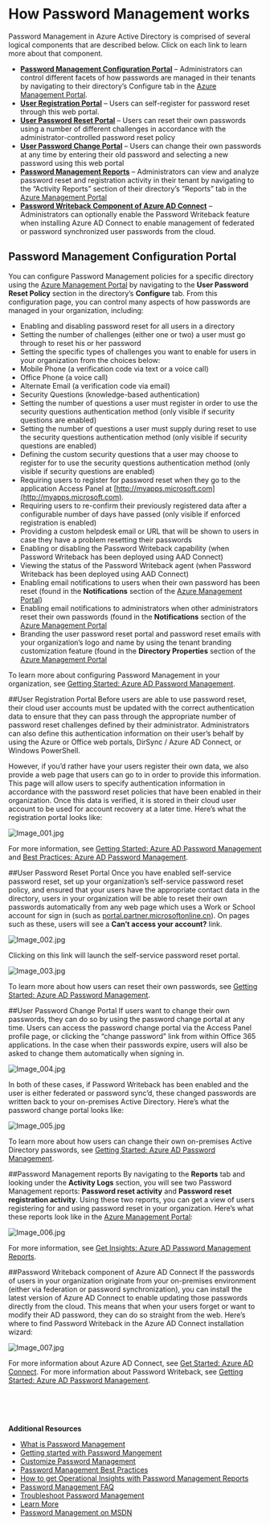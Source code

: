 <properties 
	pageTitle="How it works: Azure AD Password Management | Windows Azure" 
	description="Learn about the different components of Azure AD Password Management, including where users register, reset, and change their passwords, and where admins configure, report on, and enable management of on-premises Active Directory passwords." 
	services="active-directory" 
	documentationCenter="" 
	authors="asteen" 
	manager="kbrint" 
	editor="billmath"/>

<tags 
	ms.service="active-directory" 
	ms.date="09/18/2015" 
	wacn.date=""/>

# How Password Management works
Password Management in Azure Active Directory is comprised of several logical components that are described below.  Click on each link to learn more about that component.

- [**Password Management Configuration Portal**](#password-management-configuration-portal) – Administrators can control different facets of how passwords are managed in their tenants by navigating to their directory’s Configure tab in the [Azure Management Portal](https://manage.windowsazure.cn).
- [**User Registration Portal**](#user-registration-portal) – Users can self-register for password reset through this web portal.
- [**User Password Reset Portal**](#user-password-reset-portal) – Users can reset their own passwords using a number of different challenges in accordance with the administrator-controlled password reset policy
- [**User Password Change Portal**](#user-password-change-portal) – Users can change their own passwords at any time by entering their old password and selecting a new password using this web portal
- [**Password Management Reports**](#password-management-reports) – Administrators can view and analyze password reset and registration activity in their tenant by navigating to the “Activity Reports” section of their directory’s “Reports” tab in the [Azure Management Portal](https://manage.windowsazure.cn)
- [**Password Writeback Component of Azure AD Connect**](#password-writeback-component-of-azure-ad-connect) – Administrators can optionally enable the Password Writeback feature when installing Azure AD Connect to enable management of federated or password synchronized user passwords from the cloud.

## Password Management Configuration Portal
You can configure Password Management policies for a specific directory using the [Azure Management Portal](https://manage.windowsazure.cn) by navigating to the **User Password Reset Policy** section in the directory’s **Configure** tab.  From this configuration page, you can control many aspects of how passwords are managed in your organization, including:

- Enabling and disabling password reset for all users in a directory
- Setting the number of challenges (either one or two) a user must go through to reset his or her password
- Setting the specific types of challenges you want to enable for users in your organization from the choices below:
 - Mobile Phone (a verification code via text or a voice call)
 - Office Phone (a voice call)
 - Alternate Email (a verification code via email)
 - Security Questions (knowledge-based authentication)
- Setting the number of questions a user must register in order to use the security questions authentication method (only visible if security questions are enabled)
- Setting the number of questions a user must supply during reset to use the security questions authentication method (only visible if security questions are enabled)
- Defining the custom security questions that a user may choose to register for to use the security questions authentication method (only visible if security questions are enabled)
- Requiring users to register for password reset when they go to the application Access Panel at [http://myapps.microsoft.com](http://myapps.microsoft.com).
- Requiring users to re-confirm their previously registered data after a configurable number of days have passed (only visible if enforced registration is enabled)
- Providing a custom helpdesk email or URL that will be shown to users in case they have a problem resetting their passwords
- Enabling or disabling the Password Writeback capability (when Password Writeback has been deployed using AAD Connect)
- Viewing the status of the Password Writeback agent (when Password Writeback has been deployed using AAD Connect)
- Enabling email notifications to users when their own password has been reset (found in the **Notifications** section of the [Azure Management Portal](https://manage.windowsazure.cn))
- Enabling email notifications to administrators when other administrators reset their own passwords (found in the **Notifications** section of the [Azure Management Portal](https://manage.windowsazure.cn)
- Branding the user password reset portal and password reset emails with your organization’s logo and name by using the tenant branding customization feature (found in the **Directory Properties** section of the [Azure Management Portal](https://manage.windowsazure.cn)

To learn more about configuring Password Management in your organization, see [Getting Started: Azure AD Password Management](/documentation/articles/active-directory-passwords-getting-started).

##User Registration Portal
Before users are able to use password reset, their cloud user accounts must be updated with the correct authentication data to ensure that they can pass through the appropriate number of password reset challenges defined by their administrator.  Administrators can also define this authentication information on their user’s behalf by using the Azure or Office web portals, DirSync / Azure AD Connect, or Windows PowerShell.

However, if you’d rather have your users register their own data, we also provide a web page that users can go to in order to provide this information.  This page will allow users to specify authentication information in accordance with the password reset policies that have been enabled in their organization.  Once this data is verified, it is stored in their cloud user account to be used for account recovery at a later time. Here’s what the registration portal looks like:

  ![][001]

For more information, see [Getting Started: Azure AD Password Management](active-directory-passwords-getting-started) and [Best Practices: Azure AD Password Management](/documentation/articles/active-directory-passwords-best-practices). 

##User Password Reset Portal
Once you have enabled self-service password reset, set up your organization’s self-service password reset policy, and ensured that your users have the appropriate contact data in the directory, users in your organization will be able to reset their own passwords automatically from any web page which uses a Work or School account for sign in (such as [portal.partner.microsoftonline.cn](https://portal.partner.microsoftonline.cn)). On pages such as these, users will see a **Can’t access your account?** link. 

  ![][002]

Clicking on this link will launch the self-service password reset portal.

  ![][003]

To learn more about how users can reset their own passwords, see [Getting Started: Azure AD Password Management](active-directory-passwords-getting-started).

##User Password Change Portal
If users want to change their own passwords, they can do so by using the password change portal at any time.  Users can access the password change portal via the Access Panel profile page, or clicking the “change password” link from within Office 365 applications.  In the case when their passwords expire, users will also be asked to change them automatically when signing in. 

  ![][004]

In both of these cases, if Password Writeback has been enabled and the user is either federated or password sync’d, these changed passwords are written back to your on-premises Active Directory. Here’s what the password change portal looks like: 

  ![][005]

To learn more about how users can change their own on-premises Active Directory passwords, see [Getting Started: Azure AD Password Management](/documentation/articles/active-directory-passwords-getting-started).

##Password Management reports
By navigating to the **Reports** tab and looking under the **Activity Logs** section, you will see two Password Management reports: **Password reset activity** and **Password reset registration activity**.  Using these two reports, you can get a view of users registering for and using password reset in your organization. Here’s what these reports look like in the [Azure Management Portal](https://manage.windowsazure.cn):

  ![][006]

For more information, see [Get Insights: Azure AD Password Management Reports](active-directory-passwords-get-insights).

##Password Writeback component of Azure AD Connect
If the passwords of users in your organization originate from your on-premises environment (either via federation or password synchronization), you can install the latest version of Azure AD Connect to enable updating those passwords directly from the cloud.  This means that when your users forget or want to modify their AD password, they can do so straight from the web.  Here’s where to find Password Writeback in the Azure AD Connect installation wizard:

  ![][007]

For more information about Azure AD Connect, see [Get Started: Azure AD Connect](active-directory-aadconnect). For more information about Password Writeback, see [Getting Started: Azure AD Password Management](/documentation/articles/active-directory-passwords-getting-started).


<br/>
<br/>
<br/>

**Additional Resources**


* [What is Password Management](/documentation/articles/active-directory-passwords)
* [Getting started with Password Mangement](/documentation/articles/active-directory-passwords-getting-started)
* [Customize Password Management](/documentation/articles/active-directory-passwords-customize)
* [Password Management Best Practices](/documentation/articles/active-directory-passwords-best-practices)
* [How to get Operational Insights with Password Management Reports](/documentation/articles/active-directory-passwords-get-insights)
* [Password Management FAQ](/documentation/articles/active-directory-passwords-faq)
* [Troubleshoot Password Management](/documentation/articles/active-directory-passwords-troubleshoot)
* [Learn More](/documentation/articles/active-directory-passwords-learn-more)
* [Password Management on MSDN](https://msdn.microsoft.com/zh-cn/library/azure/dn510386.aspx)



[001]: ./media/active-directory-passwords-how-it-works/001.jpg "Image_001.jpg"
[002]: ./media/active-directory-passwords-how-it-works/002.jpg "Image_002.jpg"
[003]: ./media/active-directory-passwords-how-it-works/003.jpg "Image_003.jpg"
[004]: ./media/active-directory-passwords-how-it-works/004.jpg "Image_004.jpg"
[005]: ./media/active-directory-passwords-how-it-works/005.jpg "Image_005.jpg"
[006]: ./media/active-directory-passwords-how-it-works/006.jpg "Image_006.jpg"
[007]: ./media/active-directory-passwords-how-it-works/007.jpg "Image_007.jpg"
 